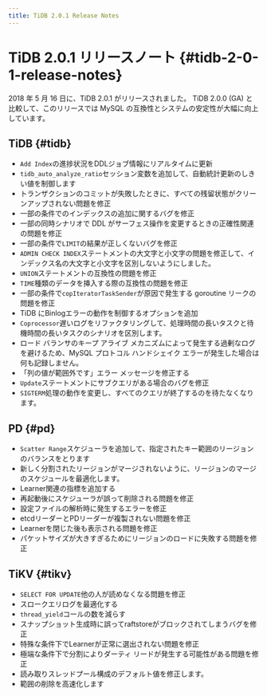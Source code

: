 ```yaml
---
title: TiDB 2.0.1 Release Notes
---
```


# TiDB 2.0.1 リリースノート {#tidb-2-0-1-release-notes}

2018 年 5 月 16 日に、TiDB 2.0.1 がリリースされました。 TiDB 2.0.0 (GA) と比較して、このリリースでは MySQL の互換性とシステムの安定性が大幅に向上しています。

## TiDB {#tidb}

-   `Add Index`の進捗状況をDDLジョブ情報にリアルタイムに更新
-   `tidb_auto_analyze_ratio`セッション変数を追加して、自動統計更新のしきい値を制御します
-   トランザクションのコミットが失敗したときに、すべての残留状態がクリーンアップされない問題を修正
-   一部の条件でのインデックスの追加に関するバグを修正
-   一部の同時シナリオで DDL がサーフェス操作を変更するときの正確性関連の問題を修正
-   一部の条件で`LIMIT`の結果が正しくないバグを修正
-   `ADMIN CHECK INDEX`ステートメントの大文字と小文字の問題を修正して、インデックス名の大文字と小文字を区別しないようにしました。
-   `UNION`ステートメントの互換性の問題を修正
-   `TIME`種類のデータを挿入する際の互換性の問題を修正
-   一部の条件で`copIteratorTaskSender`が原因で発生する goroutine リークの問題を修正
-   TiDB にBinlogエラーの動作を制御するオプションを追加
-   `Coprocessor`遅いログをリファクタリングして、処理時間の長いタスクと待機時間の長いタスクのシナリオを区別します。
-   ロード バランサのキープ アライブ メカニズムによって発生する過剰なログを避けるため、MySQL プロトコル ハンドシェイク エラーが発生した場合は何も記録しません。
-   「列の値が範囲外です」エラー メッセージを修正する
-   `Update`ステートメントにサブクエリがある場合のバグを修正
-   `SIGTERM`処理の動作を変更し、すべてのクエリが終了するのを待たなくなります。

## PD {#pd}

-   `Scatter Range`スケジューラを追加して、指定されたキー範囲のリージョンのバランスをとります
-   新しく分割されたリージョンがマージされないように、リージョンのマージのスケジュールを最適化します。
-   Learner関連の指標を追加する
-   再起動後にスケジューラが誤って削除される問題を修正
-   設定ファイルの解析時に発生するエラーを修正
-   etcdリーダーとPDリーダーが複製されない問題を修正
-   Learnerを閉じた後も表示される問題を修正
-   パケットサイズが大きすぎるためにリージョンのロードに失敗する問題を修正

## TiKV {#tikv}

-   `SELECT FOR UPDATE`他の人が読めなくなる問題を修正
-   スロークエリログを最適化する
-   `thread_yield`コールの数を減らす
-   スナップショット生成時に誤ってraftstoreがブロックされてしまうバグを修正
-   特殊な条件下でLearnerが正常に選出されない問題を修正
-   極端な条件下で分割によりダーティ リードが発生する可能性がある問題を修正
-   読み取りスレッドプール構成のデフォルト値を修正します。
-   範囲の削除を高速化します
